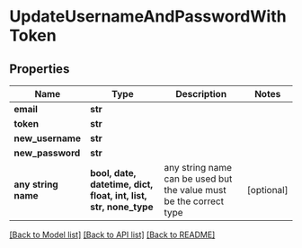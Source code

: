 # UpdateUsernameAndPasswordWithToken


## Properties
Name | Type | Description | Notes
------------ | ------------- | ------------- | -------------
**email** | **str** |  | 
**token** | **str** |  | 
**new_username** | **str** |  | 
**new_password** | **str** |  | 
**any string name** | **bool, date, datetime, dict, float, int, list, str, none_type** | any string name can be used but the value must be the correct type | [optional]

[[Back to Model list]](../README.md#documentation-for-models) [[Back to API list]](../README.md#documentation-for-api-endpoints) [[Back to README]](../README.md)


